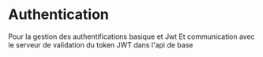 # Authentication
Pour la gestion des authentifications basique et Jwt 
Et communication avec le serveur de validation du token JWT dans l'api de base